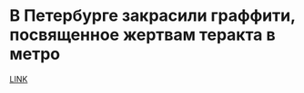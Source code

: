 # В Петербурге закрасили граффити, посвященное жертвам теракта в метро



[LINK](https://varlamov.ru/2687414.html)